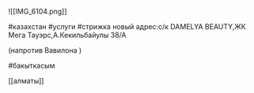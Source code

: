 ![[IMG_6104.png]]


#казахстан #услуги 
#стрижка
новый адрес:с/к DAMELYA BEAUTY,ЖК Мега Тауэрс,А.Кекильбайулы 38/А

(напротив Вавилона )

#бакыткасым


[[алматы]]
